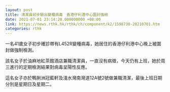 ```yaml
---
layout: post
title: 清潔員初步驗出變種病毒　香港仔利港中心圍封強檢
date: 2021-07-01 23:14:20.000000000 +08:00
link: https://news.rthk.hk/rthk/ch/component/k2/1598730-20210701.htm
categories: rthk
---
```


一名41歲女子初步確診帶有L452R變種病毒，她居住的香港仔利港中心晚上被圍封做強制檢測。

該名女子於油麻地紅茶館酒店兼職清潔員，一直沒有病徵，今天仍有上班，她於周三進行的定期檢測結果對病毒呈陽性反應。

這名女子亦於鴨脷洲冠藍軒及淺水灣南灣道12A號2號做兼職清潔，最後上班日期分別是星期日及星期二。
